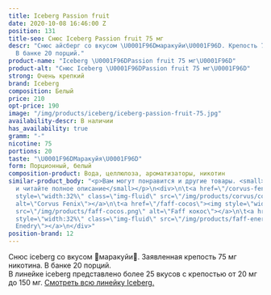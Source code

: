 ```yaml
---
title: Iceberg Passion fruit
date: 2020-10-08 16:46:00 Z
position: 131
title-seo: Снюс Iceberg Passion fruit 75 мг
descr: "Снюс айсберг со вкусом \U0001F96Dмаракуйи\U0001F96D. Крепость 75 мг никотина.
  В банке 20 порций."
product-name: "Iceberg \U0001F96DPassion fruit 75 мг\U0001F96D"
product-alt: "Снюс Iceberg \U0001F96DPassion fruit 75 мг\U0001F96D"
strong: Очень крепкий
brand: Iceberg
composition: Белый
price: 210
opt-price: 190
image: "/img/products/iceberg/iceberg-passion-fruit-75.jpg"
availability-descr: В наличии
has_availability: true
gramm: "-"
nicotine: 75
portions: 20
taste: "\U0001F96DМаракуйя\U0001F96D"
form: Порционный, белый
composition-product: Вода, целлюлоза, ароматизаторы, никотин
similar-product_body: "<p>Вам могут понравится и другие товары. <small>Жмите на картинки
  и читайте полное описание</small></p>\n<div>\n\t<a href=\"/corvus-fenix-barberry\"><img
  style=\"width:32%\" class=\"img-fluid\" src=\"/img/products/corvus/corvus-fenix.png\"
  alt=\"Corvus Fenix\"></a>\n\t<a href=\"/faff-cocos\"><img style=\"width:32%\" class=\"img-fluid\"
  src=\"/img/products/faff-cocos.png\" alt=\"Faff кокос\"></a>\n\t<a href=\"/faff-snus-energy\"><img
  style=\"width:32%\" class=\"img-fluid\" src=\"/img/products/faff-energy.png\" alt=\"Faff
  Enedry\"></a>\n</div>"
position-brand: 12
---
```


Снюс iceberg со вкусом 🥭маракуйи🥭. Заявленная крепость 75 мг никотина. В банке 20 порций.<br> 
В линейке iceberg представлено более 25 вкусов с крепостью от 20 мг до 150 мг. <a href="/iceberg">Смотреть всю линейку Iceberg.</a>